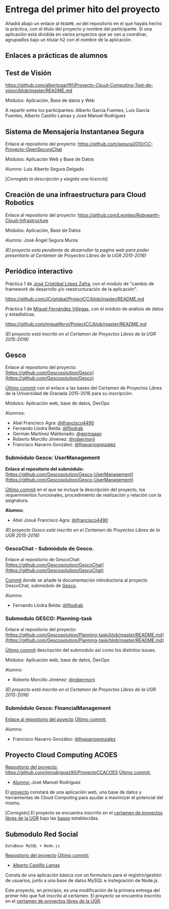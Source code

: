 # Entrega del primer hito del proyecto

Añadid abajo un enlace al `README.md` del repositorio en el que hayáis
hecho la práctica, con el título del proyecto y nombre del
participante. Si una aplicación está dividida en varios proyectos que
se van a coordinar,
agrupadlos bajo un titular h2 con el nombre de la aplicación.  

## Enlaces a prácticas de alumnos

<h2> Test de Visión </h2>

https://github.com/albertogarf91/Proyecto-Cloud-Computing-Test-de-vision/blob/master/README.md

Módulos: Aplicación, Base de datos y Web

A repartir entre los participantes: Alberto Garcia Fuentes, Luis Garcia Fuentes, Alberto Castillo Lamas y José Manuel Rodríguez


## Sistema de Mensajería Instantanea Segura

Enlace al repositorio del proyecto: https://github.com/segura2010/CC-Proyecto-OpenSecureChat

Módulos: Aplicación Web y Base de Datos

Alumno: Luis Alberto Segura Delgado

[*Corregida la descripción y elegida una licencia*]


## Creación de una infraestructura para Cloud Robotics

Enlace al repositorio del proyecto: https://github.com/Leontes/Roboearth-Cloud-Infrastructure

Módulos: Aplicación, Base de Datos

Alumno: José Ángel Segura Muros

*(El proyecto esta pendiente de desarrollar la pagina web para poder presentarlo al Certamen de Proyectos Libres de la UGR 2015-2016)*


## Periódico interactivo

Práctica 1 de [José Cristóbal López Zafra](https://github.com/JCristobal), con el módulo de "cambio de framework de desarrollo y/o reestructuración de la aplicación".

https://github.com/JCristobal/ProjectCC/blob/master/README.md

Práctica 1 de [Miguel Fernández Villegas](https://github.com/miguelfervi), con el módulo de análisis de datos y estadísticas.

https://github.com/miguelfervi/ProjectCC/blob/master/README.md

*(El proyecto está inscrito en el Certamen de Proyectos Libres de la UGR 2015-2016)*

<h2> Gesco  </h2>

Enlace al repositorio del proyecto: [https://github.com/Gescosolution/Gesco](https://github.com/Gescosolution/Gesco)

[Último commit](https://github.com/Gescosolution/Gesco/commit/eecc49e7a31fcea0612757b8c06f8b314ec28c97) con el enlace a las bases del Certamen de Proyectos Libres de la Universidad de Granada 2015-2016 para su inscripción.

Módulos: Aplicación web, base de datos, DevOps

Alumnos:
- Abel Francisco Agra: [@jfrancisco4490](https://github.com/jfrancisco4490)
- Fernando Llodra Belda: [@fllodrab](https://github.com/fllodrab)
- Germán Martínez Maldonado: [@germaaan](https://github.com/germaaan)
- Roberto Morcillo Jiménez: [@robermorji](https://github.com/robermorji)
- Francisco Navarro González: [@fnavarrogonzalez](https://github.com/fnavarrogonzalez)

### Submódulo Gesco: UserManagement

**Enlace al repositorio del submódulo:** [https://github.com/Gescosolution/Gesco-UserManagement](https://github.com/Gescosolution/Gesco-UserManagement)

[Último commit](https://github.com/Gescosolution/Gesco-UserManagement/commit/cc574259310e4b3c7251ead1c8c534c7388d5a9c) en el que se incluye la descripción del proyecto, los requerimientos funcionales, procedimiento de realización y relación con la asignatura.

**Alumno:** 
- Abel Josué Francisco Agra: [@jfrancisco4490](https://github.com/jfrancisco4490)

*(El proyecto Gesco está inscrito en el Certamen de Proyectos Libres de la UGR 2015-2016)*

### GescoChat - Submódulo de Gesco.
Enlace al repositorio de GescoChat: [https://github.com/Gescosolution/GescoChat](https://github.com/Gescosolution/GescoChat)

[Commit](https://github.com/Gescosolution/GescoChat/commit/4f2412ec2a28a6a7aee3b0aeff7999c13f91db4f) donde se añade la documentación introductoria al proyecto GescoChat, submódulo de [Gesco](https://github.com/Gescosolution/Gesco).

Alumno:
- Fernando Llodra Belda: [@fllodrab](https://github.com/fllodrab)

### Submodulo GESCO: Planning-task
Enlace al repositorio del proyecto: [https://github.com/Gescosolution/Planning-task/blob/master/README.md](https://github.com/Gescosolution/Planning-task/blob/master/README.md)

[Último commit](https://github.com/Gescosolution/Planning-task/commit/b5810da4589cf3039344feef66a5eb8a2936c6e4) descirpción del submodulo así como los distintos issues.

Módulos: Aplicación web, base de datos, DevOps

Alumno:
  - Roberto Morcillo Jiménez: [@robermorji](https://github.com/robermorji)

*(El proyecto está inscrito en el Certamen de Proyectos Libres de la UGR 2015-2016)*

### Submódulo Gesco: FinancialManagement

[Enlace al repositorio del poyecto](https://github.com/fnavarrogonzalez/Financial-Management)
[Último commit:](https://github.com/fnavarrogonzalez/Financial-Management/commit/a14c37bcf4f0ce93a853b5109d6eb1441a1e70e8)

Alumno: 
  - Francisco Navarro González: [@fnavarrogonzalez](https://github.com/fnavarrogonzalez)

## Proyecto Cloud Computing ACOES

[Repositorio del proyecto:](https://github.com/jmrodriguez90/ProyectoCCACOES) https://github.com/jmrodriguez90/ProyectoCCACOES
[Último commit:](https://github.com/jmrodriguez90/ProyectoCCACOES/commit/e29238e61df8781c6982c2fd471fc9240da3cfa1)

* [Alumno:](https://github.com/jmrodriguez90) José Manuel Rodríguez

El [proyecto](https://github.com/jmrodriguez90/ProyectoCCACOES) constará de una aplicación web, una base de datos y herramientas de Cloud Computing para ayudar a maximizar el potencial del mismo.

[*Corregido*]
El proyecto se encuentra inscrrito en el [certamen de proyectos libres de la UGR](http://osl.ugr.es/2015/10/01/certamen-de-proyectos-libres-de-la-universidad-de-granada-2015-2016/) bajo las [bases](https://docs.google.com/document/d/16UsdUV_XXuPUh-Imz4PSgh-2ES_YaAJpZ8fNrbTVpMA/edit) establecidas.


## Submodulo Red Social

	DataBase MySQL + Node.js

[Repositorio del proyecto](https://github.com/alcasla/CloudComputingProject.git)
[Último commit:](https://github.com/alcasla/CloudComputingProject/commit/b302d455c430c740b1ca44c2c7ea33c69135b008) 

* [Alberto Castillo Lamas](https://github.com/alcasla)

Consta de una aplicación básica con un formulario para el registro/gestión de usuarios, junto a una base de datos MySQL e instegración de Node.js.


Este proyecto, en principio, es una modificación de la primera entrega del primer hito que fué inscrito al certamen.
El proyecto se encuentra inscrrito en el [certamen de proyectos libres de la UGR](http://osl.ugr.es/2015/10/01/certamen-de-proyectos-libres-de-la-universidad-de-granada-2015-2016/).
